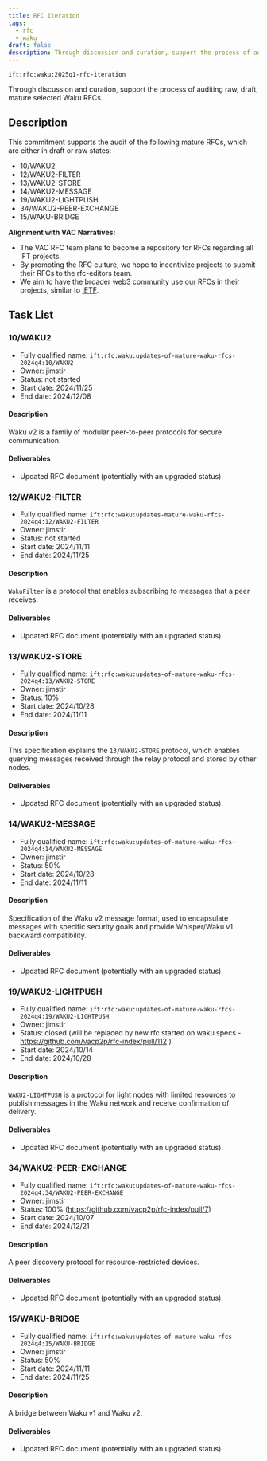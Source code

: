 ```yaml
---
title: RFC Iteration
tags:
  - rfc
  - waku
draft: false
description: Through discussion and curation, support the process of auditing raw, draft, mature selected Waku RFCs.
---
```


`ift:rfc:waku:2025q1-rfc-iteration`

Through discussion and curation, support the process of auditing raw, draft, mature selected Waku RFCs.

## Description

This commitment supports the audit of the following mature RFCs, which are 
either in draft or raw states:
- 10/WAKU2 
- 12/WAKU2-FILTER 
- 13/WAKU2-STORE 
- 14/WAKU2-MESSAGE 
- 19/WAKU2-LIGHTPUSH 
- 34/WAKU2-PEER-EXCHANGE
- 15/WAKU-BRIDGE


**Alignment with VAC Narratives:**

- The VAC RFC team plans to become a repository for RFCs regarding all IFT 
  projects.
- By promoting the RFC culture, we hope to incentivize projects to submit their 
  RFCs to the rfc-editors team.
- We aim to have the broader web3 community use our RFCs in their projects, 
  similar to [IETF](https://www.ietf.org/).

## Task List

### 10/WAKU2

- Fully qualified name: 
  `ift:rfc:waku:updates-of-mature-waku-rfcs-2024q4:10/WAKU2`
- Owner: jimstir
- Status: not started
- Start date: 2024/11/25
- End date: 2024/12/08

#### Description

Waku v2 is a family of modular peer-to-peer protocols for secure communication.

#### Deliverables

- Updated RFC document (potentially with an upgraded status).

### 12/WAKU2-FILTER

- Fully qualified name: 
  `ift:rfc:waku:updates-mature-waku-rfcs-2024q4:12/WAKU2-FILTER`
- Owner: jimstir
- Status: not started
- Start date: 2024/11/11
- End date: 2024/11/25

#### Description

`WakuFilter` is a protocol that enables subscribing to messages that a peer 
receives.

#### Deliverables

- Updated RFC document (potentially with an upgraded status).

### 13/WAKU2-STORE

- Fully qualified name: 
  `ift:rfc:waku:updates-of-mature-waku-rfcs-2024q4:13/WAKU2-STORE`
- Owner: jimstir
- Status: 10%
- Start date: 2024/10/28
- End date: 2024/11/11

#### Description

This specification explains the `13/WAKU2-STORE` protocol, which enables 
querying messages received through the relay protocol and stored by other nodes.

#### Deliverables

- Updated RFC document (potentially with an upgraded status).

### 14/WAKU2-MESSAGE

- Fully qualified name: 
  `ift:rfc:waku:updates-of-mature-waku-rfcs-2024q4:14/WAKU2-MESSAGE`
- Owner: jimstir
- Status: 50%
- Start date: 2024/10/28
- End date: 2024/11/11

#### Description

Specification of the Waku v2 message format, used to encapsulate messages with 
specific security goals and provide Whisper/Waku v1 backward compatibility.

#### Deliverables

- Updated RFC document (potentially with an upgraded status).

### 19/WAKU2-LIGHTPUSH

- Fully qualified name: 
  `ift:rfc:waku:updates-of-mature-waku-rfcs-2024q4:19/WAKU2-LIGHTPUSH`
- Owner: jimstir
- Status: closed (will be replaced by new rfc started on waku specs - https://github.com/vacp2p/rfc-index/pull/112 )
- Start date: 2024/10/14
- End date: 2024/10/28

#### Description

`WAKU2-LIGHTPUSH` is a protocol for light nodes with limited resources to 
publish messages in the Waku network and receive confirmation of delivery.

#### Deliverables

- Updated RFC document (potentially with an upgraded status).

### 34/WAKU2-PEER-EXCHANGE

- Fully qualified name: 
  `ift:rfc:waku:updates-of-mature-waku-rfcs-2024q4:34/WAKU2-PEER-EXCHANGE`
- Owner: jimstir
- Status: 100% (https://github.com/vacp2p/rfc-index/pull/7)
- Start date: 2024/10/07
- End date: 2024/12/21

#### Description

A peer discovery protocol for resource-restricted devices.

#### Deliverables

- Updated RFC document (potentially with an upgraded status).

### 15/WAKU-BRIDGE

- Fully qualified name: 
  `ift:rfc:waku:updates-of-mature-waku-rfcs-2024q4:15/WAKU-BRIDGE`
- Owner: jimstir
- Status: 50%
- Start date: 2024/11/11
- End date: 2024/11/25

#### Description

A bridge between Waku v1 and Waku v2.

#### Deliverables

- Updated RFC document (potentially with an upgraded status).